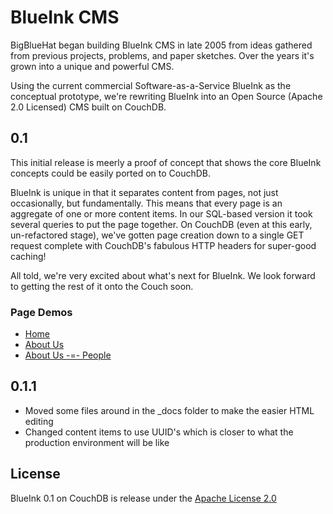 BlueInk CMS
===========

BigBlueHat began building BlueInk CMS in late 2005 from ideas gathered from previous projects, problems,
and paper sketches. Over the years it's grown into a unique and powerful CMS.

Using the current commercial Software-as-a-Service BlueInk as the conceptual prototype, we're rewriting
BlueInk into an Open Source (Apache 2.0 Licensed) CMS built on CouchDB.

0.1
---

This initial release is meerly a proof of concept that shows the core BlueInk concepts could be easily
ported on to CouchDB.

BlueInk is unique in that it separates content from pages, not just occasionally, but fundamentally. This
means that every page is an aggregate of one or more content items. In our SQL-based version it took several
queries to put the page together. On CouchDB (even at this early, un-refactored stage), we've gotten page
creation down to a single GET request complete with CouchDB's fabulous HTTP headers for super-good caching!

All told, we're very excited about what's next for BlueInk. We look forward to getting the rest of it onto
the Couch soon.

### Page Demos
* [Home](http://bigbluehat.couchone.com:5984/blueink/_design/blueink/_list/page/page_and_items?include_docs=true&startkey=[%22home%22]&endkey=[%22home%22,{},{}])
* [About Us](http://bigbluehat.couchone.com:5984/blueink/_design/blueink/_list/page/page_and_items?include_docs=true&startkey=[%22about%22]&endkey=[%22about%22,{},{}])
* [About Us -=- People](http://bigbluehat.couchone.com:5984/blueink/_design/blueink/_list/page/page_and_items?include_docs=true&startkey=[%22about/people%22]&endkey=[%22about/people%22,{},{}])

0.1.1
-----
* Moved some files around in the _docs folder to make the easier HTML editing
* Changed content items to use UUID's which is closer to what the production environment will be like

License
-------
BlueInk 0.1 on CouchDB is release under the [Apache License 2.0](http://www.apache.org/licenses/LICENSE-2.0)